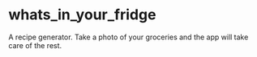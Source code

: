# whats_in_your_fridge
A recipe generator. Take a photo of your groceries and the app will take care of the rest. 
